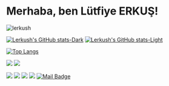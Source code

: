 # Merhaba, ben Lütfiye ERKUŞ! 
<p align="left"> <img src="https://komarev.com/ghpvc/?username=lerkush" alt="lerkush" /> </p>

[![Lerkush's GitHub stats-Dark](https://github-readme-stats.vercel.app/api?username=lerkush&show_icons=true&theme=dark#gh-dark-mode-only)](https://github.com/lerkush/github-readme-stats#gh-dark-mode-only)
[![Lerkush's GitHub stats-Light](https://github-readme-stats.vercel.app/api?username=lerkush&show_icons=true&theme=default#gh-light-mode-only)](https://github.com/lerkush/github-readme-stats#gh-light-mode-only)



[![Top Langs](https://github-readme-stats.vercel.app/api/top-langs/?username=lerkush&layout=compact)](https://github.com/lerkush/github-readme-stats)

[![](https://img.shields.io/twitter/follow/lerkush?style=social)](https://www.twitter.com/lerkush)
[![](https://img.shields.io/github/followers/lerkush?style=social)](https://www.github.com/lerkush)


<!-- [![](https://img.shields.io/badge/youtube-%23FF0000.svg?&style=for-the-badge&logo=youtube&logoColor=white")](https://www.youtube.com/) !-->
[![](https://img.shields.io/badge/twitter-%231DA1F2.svg?&style=for-the-badge&logo=twitter&logoColor=white)](https://www.twitter.com/lerkush/)
[![](https://img.shields.io/badge/linkedin-%230077B5.svg?&style=for-the-badge&logo=linkedin&logoColor=white)](https://www.linkedin.com/in/lerkush/)
[![](https://img.shields.io/badge/medium-%2312100E.svg?&style=for-the-badge&logo=medium&logoColor=white)](https://medium.com/@lerkush)
[![](https://img.shields.io/badge/instagram-%23E4405F.svg?&style=for-the-badge&logo=instagram&logoColor=white)](https://instagram.com/lutfiyeerkus)
[![Mail Badge](https://img.shields.io/badge/lutfiyye@gmail.com-c14438?style=for-the-badge&logo=Gmail&logoColor=white&link=mailto:lutfiyye@gmail.com)](mailto:lutfiyye@gmail.com)

